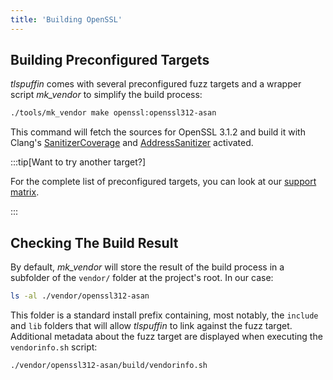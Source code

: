 ```yaml
---
title: 'Building OpenSSL'
---
```


## Building Preconfigured Targets

*tlspuffin* comes with several preconfigured fuzz targets and a wrapper script *mk_vendor* to simplify the build process:

```sh
./tools/mk_vendor make openssl:openssl312-asan
```

This command will fetch the sources for OpenSSL 3.1.2 and build it with Clang's [SanitizerCoverage](https://clang.llvm.org/docs/SanitizerCoverage.html) and [AddressSanitizer](https://clang.llvm.org/docs/AddressSanitizer.html) activated.

:::tip[Want to try another target?]

For the complete list of preconfigured targets, you can look at our [support matrix](../../references/support-matrix).

:::

## Checking The Build Result

By default, *mk_vendor* will store the result of the build process in a subfolder of the `vendor/` folder at the project's root. In our case:

```sh
ls -al ./vendor/openssl312-asan
```

This folder is a standard install prefix containing, most notably, the `include` and `lib` folders that will allow *tlspuffin* to link against the fuzz target.
Additional metadata about the fuzz target are displayed when executing the `vendorinfo.sh` script:
```sh
./vendor/openssl312-asan/build/vendorinfo.sh
```
